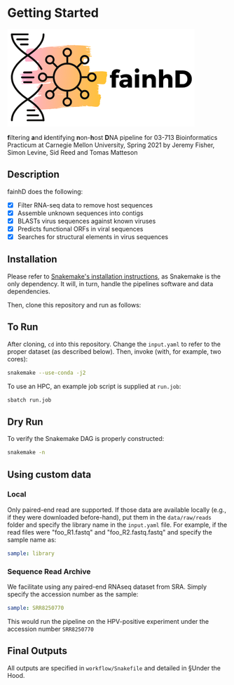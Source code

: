 # Getting Started

![](../fainhD.png)

**f**iltering **a**nd **i**dentifying **n**on-**h**ost **D**NA pipeline for 03-713 Bioinformatics Practicum at Carnegie Mellon University, Spring 2021 by Jeremy Fisher, Simon Levine, Sid Reed and Tomas Matteson

## Description

fainhD does the following:

- [x] Filter RNA-seq data to remove host sequences
- [x] Assemble unknown sequences into contigs
- [x] BLASTs virus sequences against known viruses
- [x] Predicts functional ORFs in viral sequences
- [x] Searches for structural elements in virus sequences

## Installation

Please refer to [Snakemake's installation instructions](https://snakemake.readthedocs.io/en/stable/getting_started/installation.html), as Snakemake is the only dependency. It will, in turn, handle the pipelines software and data dependencies.

Then, clone this repository and run as follows:

## To Run
After cloning, `cd` into this repository. Change the `input.yaml` to refer to the proper dataset (as described below). Then, invoke (with, for example, two cores):
```bash
snakemake --use-conda -j2 
```

To use an HPC, an example job script is supplied at `run.job`:
```bash
sbatch run.job
```

## Dry Run

To verify the Snakemake DAG is properly constructed:

```bash
snakemake -n 
```

## Using custom data

### Local

Only paired-end read are supported. If those data are available locally (e.g., if they were downloaded before-hand), put them in the `data/raw/reads` folder and specify the library name in the `input.yaml` file. For example, if the read files were "foo_R1.fastq" and "foo_R2.fastq.fastq" and specify the sample name as:

```yaml
sample: library
```

### Sequence Read Archive

We facilitate using any paired-end RNAseq dataset from SRA. Simply specify the accession number as the sample:

```yaml
sample: SRR8250770 
```

This would run the pipeline on the HPV-positive experiment under the accession number `SRR8250770`

## Final Outputs

All outputs are specified in `workflow/Snakefile` and detailed in §Under the Hood.